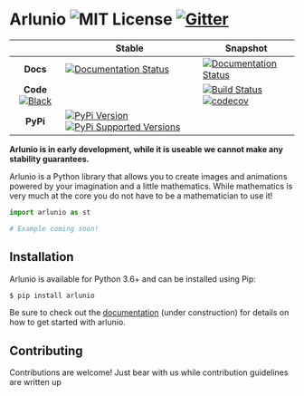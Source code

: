 # Arlunio  ![MIT License](https://img.shields.io/github/license/alcarney/arlunio.svg)  [![Gitter](https://badges.gitter.im/arlunio-py/Lobby.svg)](https://gitter.im/arlunio-py/Lobby?utm_source=badge&utm_medium=badge&utm_campaign=pr-badge&utm_content=badge)
|   | **Stable** | **Snapshot** |
|:-------------:|----|----|
| **Docs** | [![Documentation Status](https://readthedocs.org/projects/arlunio/badge/?version=stable)](https://arlunio.readthedocs.io/en/stable/?badge=stable) | [![Documentation Status](https://readthedocs.org/projects/arlunio/badge/?version=latest)](https://arlunio.readthedocs.io/en/latest/?badge=latest)|
| **Code**  [![Black](https://img.shields.io/badge/code%20style-black-000000.svg)](https://github.com/ambv/black) | | [![Build Status](https://dev.azure.com/alcarney/Swyddfa/_apis/build/status/swyddfa.arlunio?branchName=develop)](https://dev.azure.com/alcarney/Swyddfa/_build/latest?definitionId=1&branchName=develop)[![codecov](https://codecov.io/gh/swyddfa/arlunio/branch/develop/graph/badge.svg)](https://codecov.io/gh/swyddfa/arlunio)|
| **PyPi** | [![PyPi Version](https://img.shields.io/pypi/v/arlunio.svg)](https://pypi.org/project/arlunio) [![PyPi Supported Versions](https://img.shields.io/pypi/pyversions/arlunio.svg)](https://pypi.org/project/arlunio)|

**Arlunio is in early development, while it is useable we cannot make any
stability guarantees.**

Arlunio is a Python library that allows you to create images and animations
powered by your imagination and a little mathematics. While mathematics is very
much at the core you do not have to be a mathematician to use it!


```python
import arlunio as st

# Example coming soon!
```

## Installation

Arlunio is available for Python 3.6+ and can be installed using Pip:

```sh
$ pip install arlunio
```

Be sure to check out the [documentation](https://arlunio.readthedocs.io/en/latest/)
(under construction) for details on how to get started with arlunio.

## Contributing

Contributions are welcome! Just bear with us while contribution guidelines are
written up
